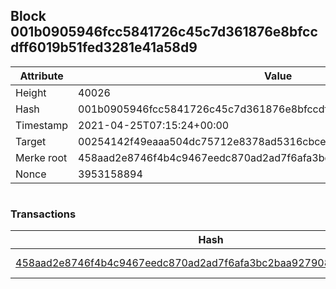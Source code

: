 ## Block 001b0905946fcc5841726c45c7d361876e8bfccdff6019b51fed3281e41a58d9

Attribute | Value
--- | ---
Height | 40026
Hash | 001b0905946fcc5841726c45c7d361876e8bfccdff6019b51fed3281e41a58d9
Timestamp | 2021-04-25T07:15:24+00:00
Target | 00254142f49eaaa504dc75712e8378ad5316cbcead634704b3734b6271167cc4
Merke root | 458aad2e8746f4b4c9467eedc870ad2ad7f6afa3bc2baa9279089d6477c8be76
Nonce | 3953158894

```

```

### Transactions

Hash | Amount
--- | ---
[458aad2e8746f4b4c9467eedc870ad2ad7f6afa3bc2baa9279089d6477c8be76](458aad2e8746f4b4c9467eedc870ad2ad7f6afa3bc2baa9279089d6477c8be76.md) | 10.00000000 SKEPTI 
